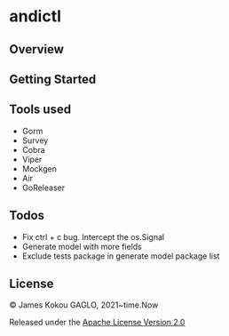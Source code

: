# andictl

## Overview

## Getting Started

## Tools used
- Gorm
- Survey
- Cobra
- Viper
- Mockgen
- Air
- GoReleaser

## Todos
- Fix ctrl + c bug. Intercept the os.Signal
- Generate model with more fields
- Exclude tests package in generate model package list

## License

© James Kokou GAGLO, 2021~time.Now

Released under the [Apache License Version 2.0](https://www.apache.org/licenses/LICENSE-2.0.txt)
